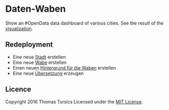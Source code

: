 # Daten-Waben

Show an #OpenData data dashboard of various cities. See the result of the [visualization](http://daten-waben.tursics.de/).

## Redeployment

- Eine neue [Stadt](CreateCity.md) erstellen
- Eine neue [Wabe](CreateCard.md) erstellen
- Einen neuen [Hintergrund für die Waben](CreateBackground.md) erstellen
- Eine neue [Übersetzung](CreateTranslation.md) erzeugen

## Licence

Copyright 2016 Thomas Tursics Licensed under the [MIT License](LICENSE).
